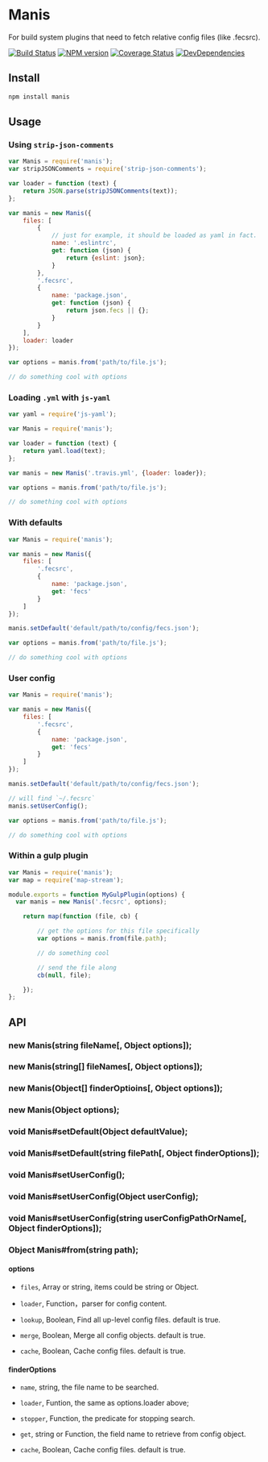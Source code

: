 Manis
==========

For build system plugins that need to fetch relative config files (like .fecsrc).



[![Build Status](https://img.shields.io/travis/ecomfe/manis.svg?style=flat)](http://travis-ci.org/ecomfe/manis)
[![NPM version](https://img.shields.io/npm/v/manis.svg?style=flat)](https://www.npmjs.com/package/manis)
[![Coverage Status](https://img.shields.io/coveralls/ecomfe/manis.svg?style=flat)](https://coveralls.io/r/ecomfe/manis)
[![DevDependencies](https://img.shields.io/david/dev/ecomfe/manis.svg?style=flat)](https://david-dm.org/ecomfe/manis)

## Install

```sh
npm install manis
```


## Usage

### Using `strip-json-comments`

```javascript
var Manis = require('manis');
var stripJSONComments = require('strip-json-comments');

var loader = function (text) {
    return JSON.parse(stripJSONComments(text));
};

var manis = new Manis({
    files: [
        {
            // just for example, it should be loaded as yaml in fact.
            name: '.eslintrc',
            get: function (json) {
                return {eslint: json};
            }
        },
        '.fecsrc',
        {
            name: 'package.json',
            get: function (json) {
                return json.fecs || {};
            }
        }
    ],
    loader: loader
});

var options = manis.from('path/to/file.js');

// do something cool with options
```

### Loading `.yml` with `js-yaml`

```javascript
var yaml = require('js-yaml');

var Manis = require('manis');

var loader = function (text) {
    return yaml.load(text);
};

var manis = new Manis('.travis.yml', {loader: loader});

var options = manis.from('path/to/file.js');

// do something cool with options
```


### With defaults

```javascript
var Manis = require('manis');

var manis = new Manis({
    files: [
        '.fecsrc',
        {
            name: 'package.json',
            get: 'fecs'
        }
    ]
});

manis.setDefault('default/path/to/config/fecs.json');

var options = manis.from('path/to/file.js');

// do something cool with options
```


### User config

```javascript
var Manis = require('manis');

var manis = new Manis({
    files: [
        '.fecsrc',
        {
            name: 'package.json',
            get: 'fecs'
        }
    ]
});

manis.setDefault('default/path/to/config/fecs.json');

// will find `~/.fecsrc`
manis.setUserConfig();

var options = manis.from('path/to/file.js');

// do something cool with options
```


### Within a gulp plugin

```javascript
var Manis = require('manis');
var map = require('map-stream');

module.exports = function MyGulpPlugin(options) {
  var manis = new Manis('.fecsrc', options);

    return map(function (file, cb) {

        // get the options for this file specifically
        var options = manis.from(file.path);

        // do something cool

        // send the file along
        cb(null, file);

    });
};
```


## API

### new Manis(string fileName[, Object options]);
### new Manis(string[] fileNames[, Object options]);
### new Manis(Object[] finderOptioins[, Object options]);
### new Manis(Object options);

### void Manis#setDefault(Object defaultValue);
### void Manis#setDefault(string filePath[, Object finderOptions]);

### void Manis#setUserConfig();
### void Manis#setUserConfig(Object userConfig);
### void Manis#setUserConfig(string userConfigPathOrName[, Object finderOptions]);

### Object Manis#from(string path);

#### options

 - `files`, Array or string, items could be string or Object.

 - `loader`, Function，parser for config content.

 - `lookup`, Boolean, Find all up-level config files. default is true.

 - `merge`, Boolean, Merge all config objects. default is true.

 - `cache`, Boolean, Cache config files. default is true.

#### finderOptions

 - `name`, string, the file name to be searched.

 - `loader`, Funtion, the same as options.loader above;

 - `stopper`, Function, the predicate for stopping search.

 - `get`, string or Function, the field name to retrieve from config object.

 - `cache`, Boolean, Cache config files. default is true.
